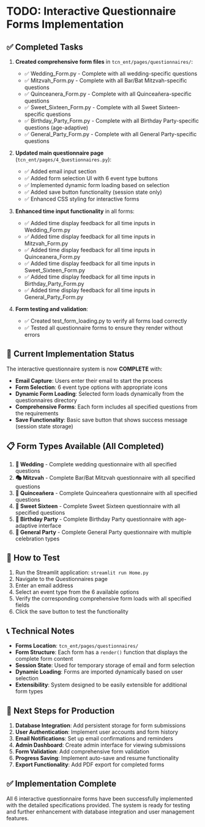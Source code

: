 # TODO: Interactive Questionnaire Forms Implementation

## ✅ Completed Tasks

1. **Created comprehensive form files** in `tcn_ent/pages/questionnaires/`:
   - ✅ Wedding_Form.py - Complete with all wedding-specific questions
   - ✅ Mitzvah_Form.py - Complete with all Bar/Bat Mitzvah-specific questions
   - ✅ Quinceanera_Form.py - Complete with all Quinceañera-specific questions
   - ✅ Sweet_Sixteen_Form.py - Complete with all Sweet Sixteen-specific questions
   - ✅ Birthday_Party_Form.py - Complete with all Birthday Party-specific questions (age-adaptive)
   - ✅ General_Party_Form.py - Complete with all General Party-specific questions

2. **Updated main questionnaire page** (`tcn_ent/pages/4_Questionnaires.py`):
   - ✅ Added email input section
   - ✅ Added form selection UI with 6 event type buttons
   - ✅ Implemented dynamic form loading based on selection
   - ✅ Added save button functionality (session state only)
   - ✅ Enhanced CSS styling for interactive forms

3. **Enhanced time input functionality** in all forms:
   - ✅ Added time display feedback for all time inputs in Wedding_Form.py
   - ✅ Added time display feedback for all time inputs in Mitzvah_Form.py  
   - ✅ Added time display feedback for all time inputs in Quinceanera_Form.py
   - ✅ Added time display feedback for all time inputs in Sweet_Sixteen_Form.py
   - ✅ Added time display feedback for all time inputs in Birthday_Party_Form.py
   - ✅ Added time display feedback for all time inputs in General_Party_Form.py

4. **Form testing and validation**:
   - ✅ Created test_form_loading.py to verify all forms load correctly
   - ✅ Tested all questionnaire forms to ensure they render without errors

## 🔄 Current Implementation Status

The interactive questionnaire system is now **COMPLETE** with:

- **Email Capture**: Users enter their email to start the process
- **Form Selection**: 6 event type options with appropriate icons
- **Dynamic Form Loading**: Selected form loads dynamically from the questionnaires directory
- **Comprehensive Forms**: Each form includes all specified questions from the requirements
- **Save Functionality**: Basic save button that shows success message (session state storage)

## 📋 Form Types Available (All Completed)

1. **💍 Wedding** - Complete wedding questionnaire with all specified questions
2. **🎭 Mitzvah** - Complete Bar/Bat Mitzvah questionnaire with all specified questions
3. **👑 Quinceañera** - Complete Quinceañera questionnaire with all specified questions
4. **🎂 Sweet Sixteen** - Complete Sweet Sixteen questionnaire with all specified questions
5. **🎉 Birthday Party** - Complete Birthday Party questionnaire with age-adaptive interface
6. **🎊 General Party** - Complete General Party questionnaire with multiple celebration types

## 🚀 How to Test

1. Run the Streamlit application: `streamlit run Home.py`
2. Navigate to the Questionnaires page
3. Enter an email address
4. Select an event type from the 6 available options
5. Verify the corresponding comprehensive form loads with all specified fields
6. Click the save button to test the functionality

## 📞 Technical Notes

- **Forms Location**: `tcn_ent/pages/questionnaires/`
- **Form Structure**: Each form has a `render()` function that displays the complete form content
- **Session State**: Used for temporary storage of email and form selection
- **Dynamic Loading**: Forms are imported dynamically based on user selection
- **Extensibility**: System designed to be easily extensible for additional form types

## 🎯 Next Steps for Production

1. **Database Integration**: Add persistent storage for form submissions
2. **User Authentication**: Implement user accounts and form history
3. **Email Notifications**: Set up email confirmations and reminders
4. **Admin Dashboard**: Create admin interface for viewing submissions
5. **Form Validation**: Add comprehensive form validation
6. **Progress Saving**: Implement auto-save and resume functionality
7. **Export Functionality**: Add PDF export for completed forms

## ✅ Implementation Complete

All 6 interactive questionnaire forms have been successfully implemented with the detailed specifications provided. The system is ready for testing and further enhancement with database integration and user management features.
